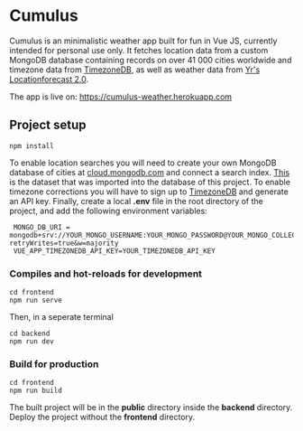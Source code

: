# Cumulus

Cumulus is an minimalistic weather app built for fun in Vue JS, currently intended for personal use only. It fetches location data from a custom MongoDB database containing records on over 41 000 cities worldwide and timezone data from [TimezoneDB](https://timezonedb.com), as well as weather data from [Yr's Locationforecast 2.0](https://developer.yr.no/doc/locationforecast/HowTO/).

The app is live on: https://cumulus-weather.herokuapp.com

## Project setup

```
npm install
```

To enable location searches you will need to create your own MongoDB database of cities at [cloud.mongodb.com](https://cloud.mongodb.com) and connect a search index. [This](https://www.kaggle.com/juanmah/world-cities) is the dataset that was imported into the database of this project. To enable timezone corrections you will have to sign up to [TimezoneDB](https://timezonedb.com) and generate an API key. Finally, create a local **.env** file in the root directory of the project, and add the following environment variables:

     MONGO_DB_URI = mongodb+srv://YOUR_MONGO_USERNAME:YOUR_MONGO_PASSWORD@YOUR_MONGO_COLLECTION_NAME.hp2jw.mongodb.net/YOUR_MONGO_DB_NAME?retryWrites=true&w=majority
     VUE_APP_TIMEZONEDB_API_KEY=YOUR_TIMEZONEDB_API_KEY

### Compiles and hot-reloads for development

```
cd frontend
npm run serve
```

Then, in a seperate terminal

```
cd backend
npm run dev
```

### Build for production

```
cd frontend
npm run build
```

The built project will be in the **public** directory inside the **backend** directory. Deploy the project without the **frontend** directory.
